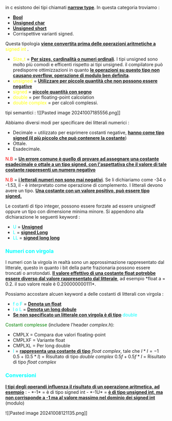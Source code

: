 in c esistono dei tipi chiamati <b><u>narrow type</u></b>. In questa categoria troviamo : 
- <b><u>Bool</u></b>
- <b><u>Unsigned char</u></b>
- <b><u>Unsigned short</u></b>
- Corrispettive varianti signed. 

Questa tipologia <b><u>viene convertita prima delle operazioni aritmetiche a</u></b> <span style=color:yellow>signed int </span>. 
- <span style=color:yellow>Size_t</span> = <b><u>Per sizes, cardinalità o numeri ordinali</u></b>. I tipi unsigned sono molto più comodi e efficenti rispetto ai tipi unsigned. il compilatore può predisporre ottimizzazioni in quanto <b><u>le operazioni su questo tipo non causano overflow, operazione di modulo ben definita</u></b>. 
- <span style=color:yellow>unsigned</span> = <b><u>Utilizzare per piccole quantità che non possono essere negative</u></b>
- <span style=color:yellow>signed</span> = <b><u>piccole quantità con segno</u></b>
- <span style=color:yellow>double</span> = per floating-point calcolation
- <span style=color:yellow>double complex</span> = per calcoli complessi. 

tipi semantici : 
![[Pasted image 20241007185556.png]]

Abbiamo diversi modi per specificare dei litterali numerici : 
- Decimale = utilizzato per esprimere costanti negative, <b><u>hanno come tipo signed (il più piccolo che può contenere la costante</u></b>)
- Ottale.
- Esadecimale. 

<span style=color:red>N.B</span> = <b><u>Un errore comune è quello di provare ad assegnare una costante esadecimale o ottale a un tipo signed, con l'aspettativa che il valore di tale costante rappresenti un numero negativo </u></b>

<span style=color:red>N.B</span> = <b><u>i letterali numeri non sono mai negativi</u></b>. Se li dichiariamo come -34 o -1.53, il - è interpretato come operazione di complemento. I litterali devono avere un tipo. <b><u>Una costante con un valore positivo, può essere tipo signed. </u></b>

Le costanti di tipo integer, possono essere forzate ad essere unsignedf oppure un tipo con dimensione minima minore. Si appendono alla dichiarazione le seguenti keyword : 
- <span style=color:cyan>U</span> = <b><u>Unsigned</u></b>
- <span style=color:cyan>L</span> = <b><u>signed Long</u></b>
- <span style=color:cyan>LL</span> = <b><u>signed long long</u></b>

<h3 style=color:cyan>Numeri con virgola</h3>
I numeri con la virgola in realtà sono un approssimazione rappresentato dal litterale, questo in quanto i bit della parte frazionaria possono essere troncati o arrotondati. 
<b><u>Il valore effettivo di una costante float potrebbe essere diverso dal valore rappresentato dal litterale</u></b>, ad esempio *float a = 0.2. il suo valore reale è 0.200000000111*.

Possiamo accostare alcuen keyword a delle costanti di litterali con virgola : 
- <span style=color:cyan>f o F</span> = <b><u>Denota un float</u></b>
- <span style=color:cyan>l o L</span> = <b><u>Denota un long dobule</u></b>
- <b><u>Se non specificato un litterale con virgola è di tipo</u></b> <span style=color:cyan>double</span> 

<span style=color:green>Costanti complesse</span> (includere l'header *complex.h*): 
- CMPLX = Compara due valori floating-point
- CMPLXF = Variante float
- CMPLXL = Per long double 
- <span style=color:cyan>I</span>  = <b><u>rappresenta una costante di tipo</u></b> *float complex*, tale che $I*I = -1$ 
  $0.5+(0.5*I)$ = Risultato di tipo *double complex*
  $0.5f + 0.5f*I$ = Risultato di tipo *float complex*

<h3 style=color:cyan>Conversioni</h3> 
<b><u>I tipi degli operandi influenza il risultato di un operazione aritmetica, ad esempio</u></b> :
- *-1* = è di tipo signed int
- *-1U* = <b><u>è di tipo unsigned int, ma non corrisponde a -1 ma al valore massimo nel dominio dei signed int</u></b> (modulo)

![[Pasted image 20241008121135.png]]